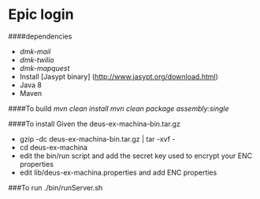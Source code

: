 Epic login
====================

####dependencies
* _dmk-mail_
* _dmk-twilio_
* _dmk-mapquest_
* Install [Jasypt binary] (http://www.jasypt.org/download.html)
* Java 8
* Maven

####To build
_mvn clean install_
_mvn clean package assembly:single_

####To install
Given the deus-ex-machina-bin.tar.gz
* gzip -dc deus-ex-machina-bin.tar.gz | tar -xvf -
* cd deus-ex-machina
* edit the bin/run script and add the secret key used to encrypt your ENC properties
* edit lib/deus-ex-machina.properties and add ENC properties


###To run
  ./bin/runServer.sh
